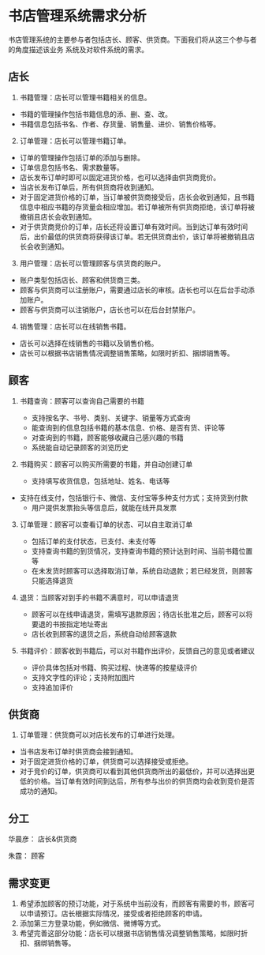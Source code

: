 # 书店管理系统需求分析

书店管理系统的主要参与者包括店长、顾客、供货商。下面我们将从这三个参与者的角度描述该业务
系统及对软件系统的需求。

## 店长

1. 书籍管理：店长可以管理书籍相关的信息。
+ 书籍的管理操作包括书籍信息的添、删、查、改。
+ 书籍信息包括书名、作者、存货量、销售量、进价、销售价格等。

2. 订单管理：店长可以管理书籍订单。
+ 订单的管理操作包括订单的添加与删除。
+ 订单信息包括书名、需求数量等。
+ 店长发布订单时即可以固定进货价格，也可以选择由供货商竞价。
+ 当店长发布订单后，所有供货商将收到通知。
+ 对于固定进货价格的订单，当订单被供货商接受后，店长会收到通知，且书籍信息中相应书籍的存货量会相应增加。若订单被所有供货商拒绝，该订单将被撤销且店长会收到通知。
+ 对于供货商竞价的订单，店长还将设置订单有效时间。当到达订单有效时间后，出价最低的供货商将获得该订单。若无供货商出价，该订单将被撤销且店长会收到通知。

3. 用户管理：店长可以管理顾客与供货商的账户。
+ 账户类型包括店长、顾客和供货商三类。
+ 顾客与供货商可以注册账户，需要通过店长的审核。店长也可以在后台手动添加账户。
+ 顾客与供货商可以注销账户，店长也可以在后台封禁账户。

4. 销售管理：店长可以在线销售书籍。
+ 店长可以选择在线销售的书籍以及销售价格。
+ 店长可以根据书店销售情况调整销售策略，如限时折扣、捆绑销售等。

## 顾客

1. 书籍查询：顾客可以查询自己需要的书籍

   - 支持按名字、书号、类别、关键字、销量等方式查询
   - 能查询到的信息包括书籍的基本信息、价格、是否有货、评论等
   - 对查询到的书籍，顾客能够收藏自己感兴趣的书籍
   - 系统能自动记录顾客的浏览历史

2. 书籍购买：顾客可以购买所需要的书籍，并自动创建订单

   - 支持填写收货信息，包括地址、姓名、电话等


- 支持在线支付，包括银行卡、微信、支付宝等多种支付方式；支持货到付款
   - 用户提供发票抬头等信息后，就能在线开具发票

3. 订单管理：顾客可以查看订单的状态、可以自主取消订单

   - 包括订单的支付状态，已支付、未支付等
   - 支持查询书籍的到货情况，支持查询书籍的预计达到时间、当前书籍位置等
   - 在未发货时顾客可以选择取消订单，系统自动退款；若已经发货，则顾客只能选择退货

4. 退货：当顾客对到手的书籍不满意时，可以申请退货

   - 顾客可以在线申请退货，需填写退款原因；待店长批准之后，顾客可以将要退的书按指定地址寄出
   - 店长收到顾客的退货之后，系统自动给顾客退款

5. 书籍评价：顾客收到书籍后，可以对书籍作出评价，反馈自己的意见或者建议

   - 评价具体包括对书籍、购买过程、快递等的按星级评价
   - 支持文字性的评论；支持附加图片
   - 支持追加评价

## 供货商

1. 订单管理：供货商可以对店长发布的订单进行处理。
+ 当书店发布订单时供货商会接到通知。
+ 对于固定进货价格的订单，供货商可以选择接受或拒绝。
+ 对于竞价的订单，供货商可以看到其他供货商所出的最低价，并可以选择出更低的价格。当订单有效时间到达后，所有参与出价的供货商均会收到竞价是否成功的通知。



## 分工

华晨彦： 店长&供货商

朱霆： 顾客

## 需求变更

1. 希望添加顾客的预订功能，对于系统中当前没有，而顾客有需要的书，顾客可以申请预订。店长根据实际情况，接受或者拒绝顾客的申请。
2. 添加第三方登录功能，例如微信、微博等方式。
3. 希望完善这部分功能：店长可以根据书店销售情况调整销售策略，如限时折扣、捆绑销售等。